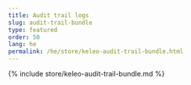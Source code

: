 ```yaml
---
title: Audit trail logs
slug: audit-trail-bundle
type: featured
order: 50
lang: he
permalink: /he/store/keleo-audit-trail-bundle.html
---
```


{% include store/keleo-audit-trail-bundle.md %}
